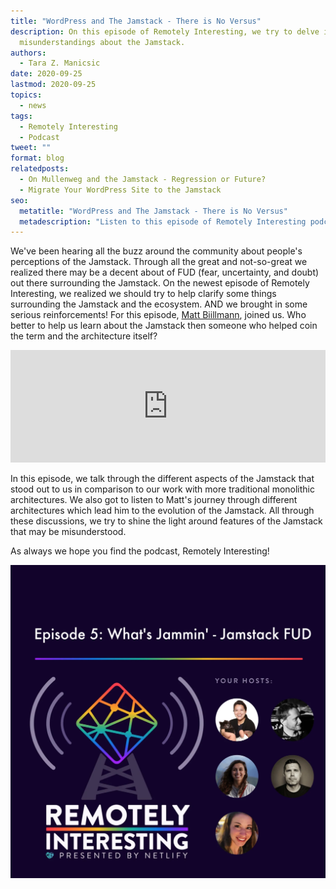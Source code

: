 ```yaml
---
title: "WordPress and The Jamstack - There is No Versus"
description: On this episode of Remotely Interesting, we try to delve into some
  misunderstandings about the Jamstack.
authors:
  - Tara Z. Manicsic
date: 2020-09-25
lastmod: 2020-09-25
topics:
  - news
tags:
  - Remotely Interesting
  - Podcast
tweet: ""
format: blog
relatedposts:
  - On Mullenweg and the Jamstack - Regression or Future?
  - Migrate Your WordPress Site to the Jamstack
seo:
  metatitle: "WordPress and The Jamstack - There is No Versus"
  metadescription: "Listen to this episode of Remotely Interesting podcast, where we delve into some misunderstandings about the Jamstack (related to WordPress convo's that have been happening)."
---
```

We've been hearing all the buzz around the community about people's perceptions of the Jamstack. Through all the great and not-so-great we realized there may be a decent about of FUD (fear, uncertainty, and doubt) out there surrounding the Jamstack. On the newest episode of Remotely Interesting, we realized we should try to help clarify some things surrounding the Jamstack and the ecosystem. AND we brought in some serious reinforcements! For this episode, [Matt Biillmann](https://www.netlify.com/authors/matt-biilmann/?utm_source=blog&utm_medium=ri-ep-6-tzm&utm_campaign=devex), joined us. Who better to help us learn about the Jamstack then someone who helped coin the term and the architecture itself?

<iframe width="100%" height="180" frameborder="no" scrolling="no" seamless src="https://share.transistor.fm/e/a9d7d2c8/dark"></iframe>

In this episode, we talk through the different aspects of the Jamstack that stood out to us in comparison to our work with more traditional monolithic architectures. We also got to listen to Matt's journey through different architectures which lead him to the evolution of the Jamstack. All through these discussions, we try to shine the light around features of the Jamstack that may be misunderstood.

As always we hope you find the podcast, Remotely Interesting!

![episode image for remotely interesting episode 6](/v3/img/blog/ep-6.png "Episode 6 Hosts of Remotely Interesting")
